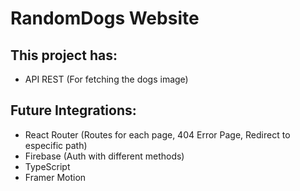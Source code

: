 # RandomDogs Website

## This project has:

- API REST (For fetching the dogs image)

## Future Integrations:

- React Router (Routes for each page, 404 Error Page, Redirect to especific path)
- Firebase (Auth with different methods)
- TypeScript
- Framer Motion
